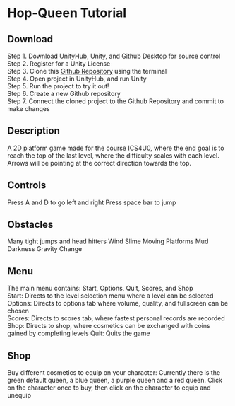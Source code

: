 # Hop-Queen Tutorial

## Download
Step 1. Download UnityHub, Unity, and Github Desktop for source control </br>
Step 2. Register for a Unity License </br>
Step 3. Clone this [Github Repository](https://github.com/stephen-ics/Hop-Queen) using the terminal </br>
Step 4. Open project in UnityHub, and run Unity</br>
Step 5. Run the project to try it out!</br>
Step 6. Create a new Github repository</br>
Step 7. Connect the cloned project to the Github Repository and commit to make changes

## Description
A 2D platform game made for the course ICS4U0, where the end goal is to reach the top of the last level, where the difficulty scales with each level. Arrows will be pointing at the correct direction towards the top.

## Controls
Press A and D to go left and right
Press space bar to jump

## Obstacles
Many tight jumps and head hitters
Wind
Slime
Moving Platforms
Mud
Darkness 
Gravity Change

## Menu
The main menu contains: Start, Options, Quit, Scores, and Shop </br>
Start: Directs to the level selection menu where a level can be selected </br>
Options: Directs to options tab where volume, quality, and fullscreen can be chosen </br>
Scores: Directs to scores tab, where fastest personal records are recorded </br>
Shop: Directs to shop, where cosmetics can be exchanged with coins gained by completing levels
Quit: Quits the game

## Shop
Buy different cosmetics to equip on your character: Currently there is the green default queen, a blue queen, a purple queen and a red queen.
Click on the character once to buy, then click on the character to equip and unequip






